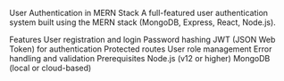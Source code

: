 

User Authentication in MERN Stack
A full-featured user authentication system built using the MERN stack (MongoDB, Express, React, Node.js).


Features
User registration and login
Password hashing
JWT (JSON Web Token) for authentication
Protected routes
User role management
Error handling and validation
Prerequisites
Node.js (v12 or higher)
MongoDB (local or cloud-based)
